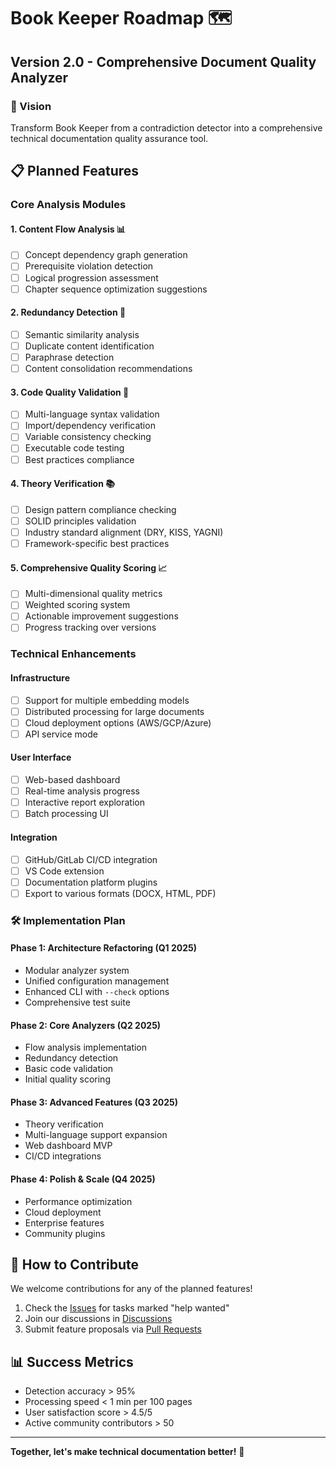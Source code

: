 # Book Keeper Roadmap 🗺️

## Version 2.0 - Comprehensive Document Quality Analyzer

### 🎯 Vision
Transform Book Keeper from a contradiction detector into a comprehensive technical documentation quality assurance tool.

## 📋 Planned Features

### Core Analysis Modules

#### 1. **Content Flow Analysis** 📊
- [ ] Concept dependency graph generation
- [ ] Prerequisite violation detection
- [ ] Logical progression assessment
- [ ] Chapter sequence optimization suggestions

#### 2. **Redundancy Detection** 🔁
- [ ] Semantic similarity analysis
- [ ] Duplicate content identification
- [ ] Paraphrase detection
- [ ] Content consolidation recommendations

#### 3. **Code Quality Validation** 🐛
- [ ] Multi-language syntax validation
- [ ] Import/dependency verification
- [ ] Variable consistency checking
- [ ] Executable code testing
- [ ] Best practices compliance

#### 4. **Theory Verification** 📚
- [ ] Design pattern compliance checking
- [ ] SOLID principles validation
- [ ] Industry standard alignment (DRY, KISS, YAGNI)
- [ ] Framework-specific best practices

#### 5. **Comprehensive Quality Scoring** 📈
- [ ] Multi-dimensional quality metrics
- [ ] Weighted scoring system
- [ ] Actionable improvement suggestions
- [ ] Progress tracking over versions

### Technical Enhancements

#### Infrastructure
- [ ] Support for multiple embedding models
- [ ] Distributed processing for large documents
- [ ] Cloud deployment options (AWS/GCP/Azure)
- [ ] API service mode

#### User Interface
- [ ] Web-based dashboard
- [ ] Real-time analysis progress
- [ ] Interactive report exploration
- [ ] Batch processing UI

#### Integration
- [ ] GitHub/GitLab CI/CD integration
- [ ] VS Code extension
- [ ] Documentation platform plugins
- [ ] Export to various formats (DOCX, HTML, PDF)

### 🛠️ Implementation Plan

#### Phase 1: Architecture Refactoring (Q1 2025)
- Modular analyzer system
- Unified configuration management
- Enhanced CLI with `--check` options
- Comprehensive test suite

#### Phase 2: Core Analyzers (Q2 2025)
- Flow analysis implementation
- Redundancy detection
- Basic code validation
- Initial quality scoring

#### Phase 3: Advanced Features (Q3 2025)
- Theory verification
- Multi-language support expansion
- Web dashboard MVP
- CI/CD integrations

#### Phase 4: Polish & Scale (Q4 2025)
- Performance optimization
- Cloud deployment
- Enterprise features
- Community plugins

## 🤝 How to Contribute

We welcome contributions for any of the planned features! 

1. Check the [Issues](https://github.com/no-ai-labs/book-keeper/issues) for tasks marked "help wanted"
2. Join our discussions in [Discussions](https://github.com/no-ai-labs/book-keeper/discussions)
3. Submit feature proposals via [Pull Requests](https://github.com/no-ai-labs/book-keeper/pulls)

## 📊 Success Metrics

- Detection accuracy > 95%
- Processing speed < 1 min per 100 pages
- User satisfaction score > 4.5/5
- Active community contributors > 50

---

**Together, let's make technical documentation better!** 🚀 